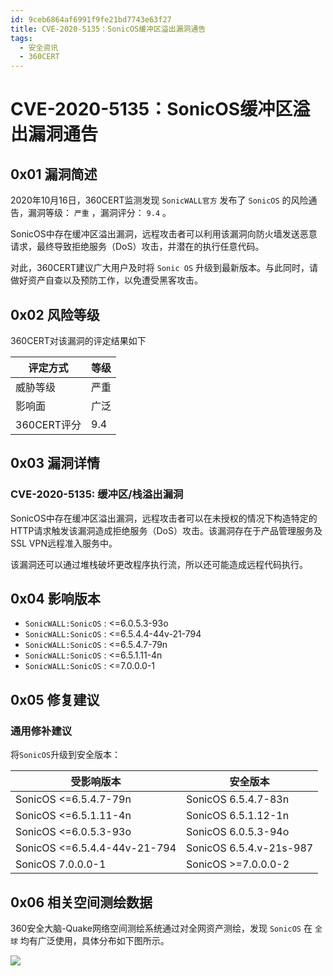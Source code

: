 ```yaml
---
id: 9ceb6864af6991f9fe21bd7743e63f27
title: CVE-2020-5135：SonicOS缓冲区溢出漏洞通告
tags: 
  - 安全资讯
  - 360CERT
---
```


# CVE-2020-5135：SonicOS缓冲区溢出漏洞通告

0x01 漏洞简述
---------


2020年10月16日，360CERT监测发现 `SonicWALL官方` 发布了 `SonicOS` 的风险通告，漏洞等级： `严重` ，漏洞评分： `9.4` 。


SonicOS中存在缓冲区溢出漏洞，远程攻击者可以利用该漏洞向防火墙发送恶意请求，最终导致拒绝服务（DoS）攻击，并潜在的执行任意代码。


对此，360CERT建议广大用户及时将 `Sonic OS` 升级到最新版本。与此同时，请做好资产自查以及预防工作，以免遭受黑客攻击。


0x02 风险等级
---------


360CERT对该漏洞的评定结果如下




| 评定方式 | 等级 |
| --- | --- |
| 威胁等级 | 严重 |
| 影响面 | 广泛 |
| 360CERT评分 | 9.4 |


0x03 漏洞详情
---------


### CVE-2020-5135: 缓冲区/栈溢出漏洞


SonicOS中存在缓冲区溢出漏洞，远程攻击者可以在未授权的情况下构造特定的HTTP请求触发该漏洞造成拒绝服务（DoS）攻击。该漏洞存在于产品管理服务及SSL VPN远程准入服务中。


该漏洞还可以通过堆栈破坏更改程序执行流，所以还可能造成远程代码执行。


0x04 影响版本
---------


* `SonicWALL:SonicOS` : <=6.0.5.3-93o
* `SonicWALL:SonicOS` : <=6.5.4.4-44v-21-794
* `SonicWALL:SonicOS` : <=6.5.4.7-79n
* `SonicWALL:SonicOS` : <=6.5.1.11-4n
* `SonicWALL:SonicOS` : <=7.0.0.0-1


0x05 修复建议
---------


### 通用修补建议


将`SonicOS`升级到安全版本：




| 受影响版本 | 安全版本 |
| --- | --- |
| SonicOS <=6.5.4.7-79n | SonicOS 6.5.4.7-83n |
| SonicOS <=6.5.1.11-4n | SonicOS 6.5.1.12-1n |
| SonicOS <=6.0.5.3-93o | SonicOS 6.0.5.3-94o |
| SonicOS <=6.5.4.4-44v-21-794 | SonicOS 6.5.4.v-21s-987 |
| SonicOS 7.0.0.0-1 | SonicOS >=7.0.0.0-2 |


0x06 相关空间测绘数据
-------------


360安全大脑-Quake网络空间测绘系统通过对全网资产测绘，发现 `SonicOS` 在 `全球` 均有广泛使用，具体分布如下图所示。


![](https://p403.ssl.qhimgs4.com/t012994ec096c434815.png)


